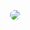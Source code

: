 <p align="center"> <img class="test" src="https://i.imgur.com/jr7EvCu.png"></kbd></p>

<style>
    .test {
    border-radius: 10px;
    }
</style>
